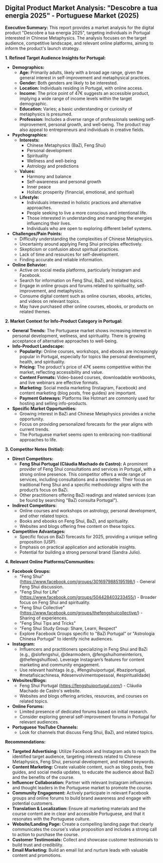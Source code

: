 ## Digital Product Market Analysis: "Descobre a tua energia 2025" - Portuguese Market (2025)

**Executive Summary:** This report provides a market analysis for the digital product "Descobre a tua energia 2025", targeting individuals in Portugal interested in Chinese Metaphysics. The analysis focuses on the target audience, competitive landscape, and relevant online platforms, aiming to inform the product's launch strategy.

**1. Refined Target Audience Insights for Portugal:**

*   **Demographics:**
    *   **Age:** Primarily adults, likely with a broad age range, given the general interest in self-improvement and metaphysical practices.
    *   **Gender:** Both genders are likely to be interested.
    *   **Location:** Individuals residing in Portugal, with online access.
    *   **Income:** The price point of 47€ suggests an accessible product, implying a wide range of income levels within the target demographic.
    *   **Education:** Varies; a basic understanding or curiosity of metaphysics is presumed.
    *   **Profession:** Includes a diverse range of professionals seeking self-improvement, personal growth, and well-being. The product may also appeal to entrepreneurs and individuals in creative fields.
*   **Psychographics:**
    *   **Interests:**
        *   Chinese Metaphysics (BaZi, Feng Shui)
        *   Personal development
        *   Spirituality
        *   Wellness and well-being
        *   Astrology and predictions
    *   **Values:**
        *   Harmony and balance
        *   Self-awareness and personal growth
        *   Inner peace
        *   Holistic prosperity (financial, emotional, and spiritual)
    *   **Lifestyle:**
        *   Individuals interested in holistic practices and alternative approaches.
        *   People seeking to live a more conscious and intentional life.
        *   Those interested in understanding and managing the energies influencing their lives.
        *   Individuals who are open to exploring different belief systems.
*   **Challenges/Pain Points:**
    *   Difficulty understanding the complexities of Chinese Metaphysics.
    *   Uncertainty around applying Feng Shui principles effectively.
    *   Skepticism or confusion about spiritual practices.
    *   Lack of time and resources for self-development.
    *   Finding accurate and reliable information.
*   **Online Behavior:**
    *   Active on social media platforms, particularly Instagram and Facebook.
    *   Search for information on Feng Shui, BaZi, and related topics.
    *   Engage in online groups and forums related to spirituality, self-improvement, and metaphysics.
    *   Consume digital content such as online courses, ebooks, articles, and videos on relevant topics.
    *   May have purchased other online courses, ebooks, or products on related themes.

**2. Market Context for Info-Product Category in Portugal:**

*   **General Trends:** The Portuguese market shows increasing interest in personal development, wellness, and spirituality. There is growing acceptance of alternative approaches to well-being.
*   **Info-Product Landscape:**
    *   **Popularity:** Online courses, workshops, and ebooks are increasingly popular in Portugal, especially for topics like personal development, health, and spirituality.
    *   **Pricing:** The product's price of 47€ seems competitive within the market, reflecting accessibility and value.
    *   **Content Formats:** Video-based courses, downloadable workbooks, and live webinars are effective formats.
    *   **Marketing:** Social media marketing (Instagram, Facebook) and content marketing (blog posts, free guides) are important.
    *   **Payment Gateways:** Platforms like Hotmart are commonly used for hosting and selling info-products.
*   **Specific Market Opportunities:**
    *   Growing interest in BaZi and Chinese Metaphysics provides a niche opportunity.
    *   Focus on providing personalized forecasts for the year aligns with current trends.
    *   The Portuguese market seems open to embracing non-traditional approaches to life.

**3. Competitor Notes (Initial):**

*   **Direct Competitors:**
    *   **Feng Shui Portugal (Cláudia Machado de Castro):** A prominent provider of Feng Shui consultations and services in Portugal, with a strong online presence. This competitor offers a wide range of services, including consultations and a newsletter. Their focus on traditional Feng Shui and a specific methodology aligns with the product’s focus on BaZi.
    *   Other practitioners offering BaZi readings and related services (can be found by searching "BaZi consulta Portugal").
*   **Indirect Competitors:**
    *   Online courses and workshops on astrology, personal development, and other related topics.
    *   Books and ebooks on Feng Shui, BaZi, and spirituality.
    *   Websites and blogs offering free content on these topics.
*   **Competitive Advantages:**
    *   Specific focus on BaZi forecasts for 2025, providing a unique selling proposition (USP).
    *   Emphasis on practical application and actionable insights.
    *   Potential for building a strong personal brand (Sandra Julio).

**4. Relevant Online Platforms/Communities:**

*   **Facebook Groups:**
    *   "Feng Shui" (https://www.facebook.com/groups/3016979885195198/) - General Feng Shui discussion.
    *   "Feng Shui for Life" (https://www.facebook.com/groups/504428403233455/) - Broader focus on Feng Shui and spirituality.
    *   "Feng Shui Collective" (https://www.facebook.com/groups/thefengshuicollective/) - Sharing of experiences.
    *   "Feng Shui Tips and Tricks"
    *   "Feng Shui Study Group: Share, Learn, Respect"
    *   Explore Facebook Groups specific to "BaZi Portugal" or "Astrologia Chinesa Portugal" to identify niche audiences.
*   **Instagram:**
    *   Influencers and practitioners specializing in Feng Shui and BaZi (e.g., @slofengshui, @dearmodern, @fengshuihomeinteriors, @thefengshuiflow). Leverage Instagram’s features for content marketing and community engagement.
    *   Use relevant hashtags (e.g., #fengshuiportugal, #baziportugal, #metafisicachinesa, #desenvolvimentopessoal, #espiritualidade)
*   **Websites/Blogs:**
    *   Feng Shui Portugal (https://fengshuiportugal.com/) - Cláudia Machado de Castro's website.
    *   Websites and blogs offering articles, resources, and courses on related topics.
*   **Online Forums:**
    *   Limited presence of dedicated forums based on initial research.
    *   Consider exploring general self-improvement forums in Portugal for relevant audiences.
*   **Portuguese YouTube Channels:**
    *   Look for channels that discuss Feng Shui, BaZi, and related topics.

**Recommendations:**

*   **Targeted Advertising:** Utilize Facebook and Instagram ads to reach the identified target audience, targeting interests related to Chinese Metaphysics, Feng Shui, personal development, and related keywords.
*   **Content Marketing:** Create valuable content, such as blog posts, free guides, and social media updates, to educate the audience about BaZi and the benefits of the course.
*   **Influencer Collaboration:** Partner with relevant Instagram influencers and thought leaders in the Portuguese market to promote the course.
*   **Community Engagement:** Actively participate in relevant Facebook groups and online forums to build brand awareness and engage with potential customers.
*   **Translation & Localization:** Ensure all marketing materials and the course content are in clear and accessible Portuguese, and that it resonates with the Portuguese culture.
*   **Website/Landing Page:** Create a compelling landing page that clearly communicates the course's value proposition and includes a strong call to action to purchase the course.
*   **Customer Testimonials:** Collect and showcase customer testimonials to build trust and credibility.
*   **Email Marketing:** Build an email list and nurture leads with valuable content and promotions.